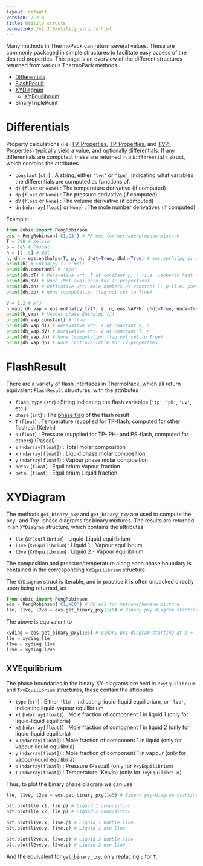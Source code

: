 ```yaml
---
layout: default
version: 2.2.0
title: Utility structs
permalink: /v2.2.0/utility_structs.html
---
```


Many methods in ThermoPack can return several values. These are commonly packaged in simple structures to facilitate
easy access of the desired properties. This page is an overview of the different structures returned from various ThermoPack methods.

* [Differentials](#differentials)
* [FlashResult](#flashresult)
* [XYDiagram](#xydiagram)
  * [XYEquilibrium](#xyequilibrium)
* BinaryTriplePoint

# Differentials
Property calculations (i.e. [TV-Properties](/thermopack/v2.2.0/thermo_methods.html/#tv-property-interfaces), [TP-Properties](/thermopack/v2.2.0/thermo_methods.html/#tv-property-interfaces),
and [TVP-Properties](/thermopack/v2.2.0/thermo_methods.html/#tvp-property-interfaces)) typically yield a value, and optionally differentials. If any differentials are computed, these 
are returned in a `Differentials` struct, which contains the attributes

* `constant` (`str`) : A string, either `'tvn'` or `'tpn'`, indicating what variables the differentials are computed as functions of.
* `dT` (`float` or `None`) : The temperature derivative (if computed)
* `dp` (`float` or `None`) : The pressure derivative (if computed)
* `dV` (`float` or `None`) : The volume derivative (if computed)
* `dn` (`ndarray[float]` or `None`) : The mole number derivatives (if computed)

Example:
```python
from cubic import PengRobinson
eos = PengRobinson('C1,C3') # PR eos for methane/propane mixture
T = 300 # Kelvin
p = 1e5 # Pascal
n = [1, 5] # mol
h, dh = eos.enthalpy(T, p, n, dhdt=True, dhdn=True) # eos.enthalpy is a TP-property interface
print(h) # Enthalpy (J / mol)
print(dh.constant) # 'tpn'
print(dh.dT) # Derivative wrt. T at constant p, n (i.e. isobaric heat capacity)
print(dh.dV) # None (Not available for TP-properties)
print(dh.dn) # Derivative wrt. mole numbers at constant T, p (i.e. partial molar enthalpies)
print(dh.dp) # None (computation flag not set to True)

V = 1.2 # m^3
h_vap, dh_vap = eos.enthalpy_tv(T, V, n, eos.VAPPH, dhdt=True, dndV=True) # eos.enthalpy_tv is a TV-property interface
print(h_vap) # Vapour phase Enthalpy (J)
print(dh_vap.constant) # 'tvn'
print(dh_vap.dT) # Derivative wrt. T at constant V, n
print(dh_vap.dV) # Derivative wrt. V at constant T, n
print(dh_vap.dn) # None (computation flag not set to True)
print(dh_vap.dp) # None (not available for TV-properties)
```

# FlashResult

There are a variety of flash interfaces in ThermoPack, which all return equivalent `FlashResult` structures, with the attributes

* `flash_type` (`str`) : String indicating the flash variables (`'tp'`, `'ph'`, `'uv'`, etc.)
* `phase` (`int`) : The [phase flag](/thermopack/v2.2.0/phase_flags.html) of the flash result
* `T` (`float`) : Temperature (supplied for TP-flash, computed for other flashes) (Kelvin)
* `p` (`float`) : Pressure (supplied for TP- PH- and PS-flash, computed for others) (Pascal)
* `z` (`ndarray[float]`) : Total molar composition
* `x` (`ndarray[float]`) : Liquid phase molar composition
* `y` (`ndarray[float]`) : Vapour phase molar composition
* `betaV` (`float`) : Equilibrium Vapour fraction
* `betaL` (`float`) : Equilibrium Liquid fraction

# XYDiagram

The methods `get_binary_pxy` and `get_binary_txy` are used to compute the pxy- and Txy- phase diagrams for binary mixtures. The results are returned in
an `XYDiagram` structure, which contains the attributes

* `lle` (`XYEquilibrium`) : Liquid-Liquid equilibrium 
* `l1ve` (`XYEquilibrium`) : Liquid 1 - Vapour equilibrium 
* `l2ve` (`XYEquilibrium`) : Liquid 2 - Vapour equilibrium

The composition and pressure/temperature along each phase boundary is contained in the corresponding `XYEquilibrium` structure.

The `XYDiagram` struct is iterable, and in practice it is often unpacked directly upon being returned, as
```python
from cubic import PengRobinson
eos = PengRobinson('C1,NC6') # PR eos for methane/hexane mixture
lle, l1ve, l2ve = eos.get_binary_pxy(1e5) # Binary pxy-diagram starting at p = 1 bar
```

The above is equivalent to

```python
xydiag = eos.get_binary_pxy(1e5) # Binary pxy-diagram starting at p = 1 bar
lle = xydiag.lle
l1ve = xydiag.l1ve
l2ve = xydiag.l2ve
```

## XYEquilibrium

The phase boundaries in the binary XY-diagrams are held in `PxyEquilibrium` and `TxyEquilibrium` structures, these contain the attributes

* `type` (`str`) : Either `'lle'`, indicating liquid-liquid equilibrium, or `'lve'`, indicating liquid-vapour equilibrium
* `x1` (`ndarray[float]`) : Mole fraction of component 1 in liquid 1 (only for liquid-liquid equilibria)
* `x2` (`ndarray[float]`) : Mole fraction of component 1 in liquid 2 (only for liquid-liquid equilibria)
* `x` (`ndarray[float]`) : Mole fraction of component 1 in liquid (only for vapour-liquid equilibria)
* `y` (`ndarray[float]`) : Mole fraction of component 1 in vapour (only for vapour-liquid equilibria)
* `p` (`ndarray[float]`) : Pressure (Pascal) (only for `PxyEquilibrium`)
* `T` (`ndarray[float]`) : Temperature (Kelvin) (only for `TxyEquilibrium`)

Thus, to plot the binary phase diagram we can use

```python
lle, l1ve, l2ve = eos.get_binary_pxy(1e5) # Binary pxy-diagram starting at p = 1 bar

plt.plot(lle.x1, lle.p) # Liquid 1 composition
plt.plot(lle.x2, lle.p) # Liquid 2 composition

plt.plot(l1ve.x, l1ve.p) # Liquid 1 bubble line
plt.plot(l1ve.y, l1ve.p) # Liquid 1 dew line

plt.plot(l2ve.x, l2ve.p) # Liquid 2 bubble line
plt.plot(l2ve.y, l2ve.p) # Liquid 2 dew line
```

And the equivalent for `get_binary_txy`, only replacing `p` for `T`.
